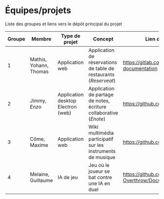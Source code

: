 # Équipes/projets

Liste des groupes et liens vers le dépôt principal du projet 

|  Groupe 	|  Membre 	|  Type de projet 	| Concept  	| Lien du dépot principal
|---	|---	|---	|---	| --- |
|   1	|  Mathis, Yohann, Thomas 	| Application web  	|   Application de réservations de table de restaurants (*Reserveat*)	| https://gitlab.com/ycostard/reserveat-documentation |
|   2	|  Jimmy, Enzo  	|  Application desktop Electron (web)	|  Application de partage de notes, écriture collaborative (*Enote*) 	|  https://github.com/Doxteur/ENote |
|   3	|  Côme, Maxime 	|  Application web 	|  Wiki multimédia participatif sur les instruments de musique 	| https://github.com/ComePicard/musi_verse |
|   4	|  Melaine, Guillaume 	|  IA de jeu 	|   Jeu où le joueur se bat contre une IA en duel 	| https://github.com/Operation-Overthrow/Documentation |